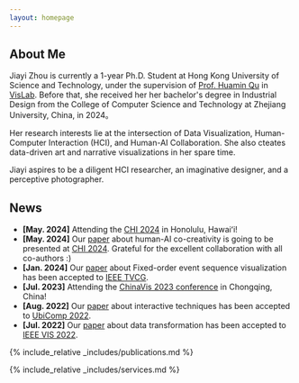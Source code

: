 ```yaml
---
layout: homepage
---
```


## About Me
Jiayi Zhou is currently a 1-year Ph.D. Student at Hong Kong University of Science and Technology, under the supervision of [Prof. Huamin Qu](http://huamin.org/) in [VisLab](http://vis.cse.ust.hk/). Before that, she received her her bachelor's degree in Industrial Design from the College of Computer Science and Technology at Zhejiang University, China, in 2024。

Her research interests lie at the intersection of Data Visualization, Human-Computer Interaction (HCI), and Human-AI Collaboration. She also cteates data-driven art and narrative visualizations in her spare time.

Jiayi aspires to be a diligent HCI researcher, an imaginative designer, and a perceptive photographer.

## News
- **[May. 2024]** Attending the [CHI 2024](https://chi2024.acm.org/) in Honolulu, Hawaiʻi!
- **[May. 2024]** Our [paper](https://dl.acm.org/doi/pdf/10.1145/3613904.3642812) about human-AI co-creativity is going to be presented at [CHI 2024](https://chi2024.acm.org/). Grateful for the excellent collaboration with all co-authors :)
- **[Jan. 2024]** Our [paper](https://ieeexplore.ieee.org/document/10415212) about Fixed-order event sequence visualization has been accepted to [IEEE TVCG](https://www.computer.org/csdl/journal/tg).
- **[Jul. 2023]** Attending the [ChinaVis 2023 conference](https://chinavis.org/2023/english/index_en.html) in Chongqing, China!
- **[Aug. 2022]** Our [paper](https://dl.acm.org/doi/pdf/10.1145/3534620) about interactive techniques has been accepted to [UbiComp 2022](https://ubicomp.org/ubicomp2022/).
- **[Jul. 2022]** Our [paper](https://ieeexplore.ieee.org/stamp/stamp.jsp?tp=&arnumber=9908529) about data transformation has been accepted to [IEEE VIS 2022](https://ieeevis.org/year/2022/welcome).

{% include_relative _includes/publications.md %}

{% include_relative _includes/services.md %}
